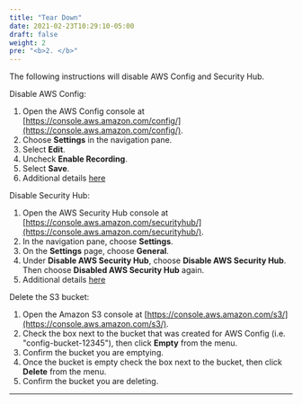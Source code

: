 ```yaml
---
title: "Tear Down"
date: 2021-02-23T10:29:10-05:00
draft: false
weight: 2
pre: "<b>2. </b>"
---
```


The following instructions will disable AWS Config and Security Hub. 

Disable AWS Config:

1. Open the AWS Config console at [https://console.aws.amazon.com/config/](https://console.aws.amazon.com/config/).
2. Choose **Settings** in the navigation pane.
3. Select **Edit**. 
4. Uncheck **Enable Recording**.
5. Select **Save**.
4. Additional details [here](https://docs.aws.amazon.com/config/latest/developerguide/stop-start-recorder.html)

Disable Security Hub:

1. Open the AWS Security Hub console at [https://console.aws.amazon.com/securityhub/](https://console.aws.amazon.com/securityhub/).
2. In the navigation pane, choose **Settings**.
3. On the **Settings** page, choose **General**.
4. Under **Disable AWS Security Hub**, choose **Disable AWS Security Hub**. Then choose **Disabled AWS Security Hub** again.
5. Additional details [here](https://docs.aws.amazon.com/securityhub/latest/userguide/securityhub-disable.html)

Delete the S3 bucket:

1. Open the Amazon S3 console at [https://console.aws.amazon.com/s3/](https://console.aws.amazon.com/s3/).
2. Check the box next to the bucket that was created for AWS Config (i.e. "config-bucket-12345"), then click **Empty** from the menu.
3. Confirm the bucket you are emptying.
4. Once the bucket is empty check the box next to the bucket, then click **Delete** from the menu.
5. Confirm the bucket you are deleting.

***

